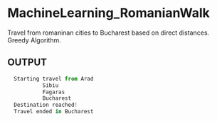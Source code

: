 MachineLearning_RomanianWalk
============================

Travel from romaninan cities to Bucharest based on direct distances. Greedy Algorithm.


## OUTPUT
```python
  Starting travel from Arad
           Sibiu
           Fagaras
           Bucharest
  Destination reached!
  Travel ended in Bucharest
```

